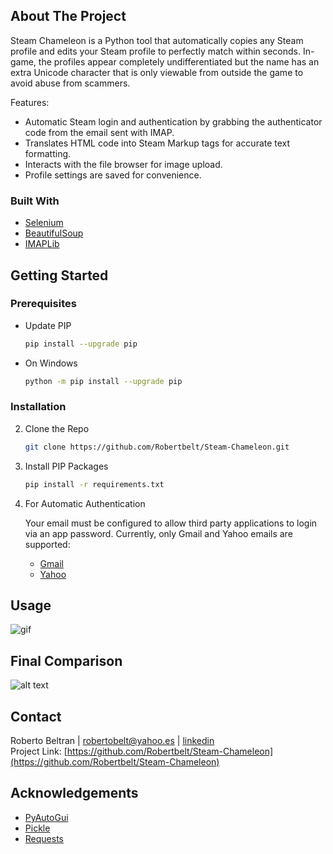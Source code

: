 <!--
*** Thanks for checking out the Best-README-Template. If you have a suggestion
*** that would make this better, please fork the repo and create a pull request
*** or simply open an issue with the tag "enhancement".
*** Thanks again! Now go create something AMAZING! :D
-->



<!-- PROJECT SHIELDS -->
<!--
*** I'm using markdown "reference style" links for readability.
*** Reference links are enclosed in brackets [ ] instead of parentheses ( ).
*** See the bottom of this document for the declaration of the reference variables
*** for contributors-url, forks-url, etc. This is an optional, concise syntax you may use.
*** https://www.markdownguide.org/basic-syntax/#reference-style-links
-->

<!-- ABOUT THE PROJECT -->
## About The Project

Steam Chameleon is a Python tool that automatically copies any Steam profile and edits your Steam profile to perfectly match within seconds. In-game, the profiles appear completely undifferentiated but the name has an extra Unicode character that is only viewable from outside the game to avoid abuse from scammers.

Features:
* Automatic Steam login and authentication by grabbing the authenticator code from the email sent with IMAP.
* Translates HTML code into Steam Markup tags for accurate text formatting.
* Interacts with the file browser for image upload.
* Profile settings are saved for convenience.

### Built With

* [Selenium](https://www.selenium.dev/)
* [BeautifulSoup](https://pypi.org/project/beautifulsoup4/)
* [IMAPLib](https://docs.python.org/3/library/imaplib.html)



<!-- GETTING STARTED -->
## Getting Started

### Prerequisites

* Update PIP
  ```sh
  pip install --upgrade pip
  ```
* On Windows
  ```sh
  python -m pip install --upgrade pip

  ```
   
### Installation

2. Clone the Repo
   ```sh
   git clone https://github.com/Robertbelt/Steam-Chameleon.git
   ```
3. Install PIP Packages
   ```sh
   pip install -r requirements.txt
   ```
4. For Automatic Authentication 

   Your email must be configured to allow third party applications to login via an app password. Currently, only Gmail and Yahoo emails are supported:
   *  [Gmail](https://support.google.com/accounts/answer/185833?hl=en)
   *  [Yahoo](https://help.yahoo.com/kb/generate-separate-password-sln15241.html)




<!-- USAGE EXAMPLES -->
## Usage

![gif](https://media.giphy.com/media/55Wgnq4YhZPLbDlPIj/giphy.gif)


## Final Comparison

![alt text](https://i.ibb.co/rm3P2PW/Profile-Capture-Recovered.png)

<!-- CONTACT -->
## Contact

Roberto Beltran | robertobelt@yahoo.es | [linkedin](https://www.linkedin.com/in/robertobelt/)  
Project Link: [https://github.com/Robertbelt/Steam-Chameleon](https://github.com/Robertbelt/Steam-Chameleon)



<!-- ACKNOWLEDGEMENTS -->
## Acknowledgements
* [PyAutoGui](https://pyautogui.readthedocs.io/en/latest/#)
* [Pickle](https://docs.python.org/3/library/pickle.html)
* [Requests](https://docs.python-requests.org/en/master/)

<!-- MARKDOWN LINKS & IMAGES -->
<!-- https://www.markdownguide.org/basic-syntax/#reference-style-links -->
[contributors-shield]: https://img.shields.io/github/contributors/othneildrew/Best-README-Template.svg?style=for-the-badge
[contributors-url]: https://github.com/othneildrew/Best-README-Template/graphs/contributors
[forks-shield]: https://img.shields.io/github/forks/othneildrew/Best-README-Template.svg?style=for-the-badge
[forks-url]: https://github.com/othneildrew/Best-README-Template/network/members
[stars-shield]: https://img.shields.io/github/stars/othneildrew/Best-README-Template.svg?style=for-the-badge
[stars-url]: https://github.com/othneildrew/Best-README-Template/stargazers
[issues-shield]: https://img.shields.io/github/issues/othneildrew/Best-README-Template.svg?style=for-the-badge
[issues-url]: https://github.com/othneildrew/Best-README-Template/issues
[license-shield]: https://img.shields.io/github/license/othneildrew/Best-README-Template.svg?style=for-the-badge
[license-url]: https://github.com/othneildrew/Best-README-Template/blob/master/LICENSE.txt
[linkedin-shield]: https://img.shields.io/badge/-LinkedIn-black.svg?style=for-the-badge&logo=linkedin&colorB=555
[linkedin-url]: https://linkedin.com/in/othneildrew
[product-screenshot]: images/screenshot.png
